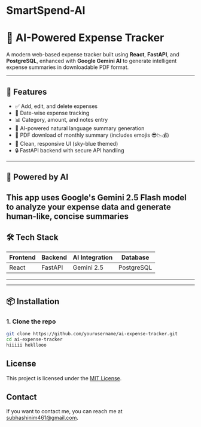 # SmartSpend-AI
# 💸 AI-Powered Expense Tracker

A modern web-based expense tracker built using **React**, **FastAPI**, and **PostgreSQL**, enhanced with **Google Gemini AI** to generate intelligent expense summaries in downloadable PDF format.

---

## 🚀 Features

- ✅ Add, edit, and delete expenses
- 📅 Date-wise expense tracking
- 📊 Category, amount, and notes entry
- 🤖 AI-powered natural language summary generation
- 📄 PDF download of monthly summary (includes emojis 😎📉💰)
- 🧾 Clean, responsive UI (sky-blue themed)
- 🔒 FastAPI backend with secure API handling

---

## 🧠 Powered by AI

This app uses **Google's Gemini 2.5 Flash model** to analyze your expense data and generate human-like, concise summaries
---

## 🛠️ Tech Stack

| Frontend | Backend | AI Integration | Database |
|----------|---------|----------------|----------|
| React    | FastAPI | Gemini 2.5     | PostgreSQL |

---

---

## 📦 Installation

### 1. Clone the repo
```bash
git clone https://github.com/yourusername/ai-expense-tracker.git
cd ai-expense-tracker
hiiiii hekllooo
```
## License

This project is licensed under the [MIT License](LICENSE).

## Contact

If you want to contact me, you can reach me at [subhashinim461@gmail.com](mailto:subhashinim461@gmail.com).




